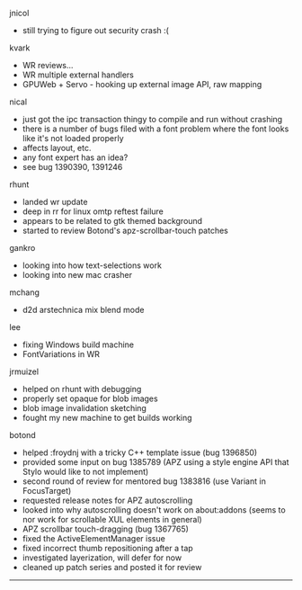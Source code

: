 jnicol
* still trying to figure out security crash :(



kvark
* WR reviews...
* WR multiple external handlers
* GPUWeb + Servo - hooking up external image API, raw mapping



nical
* just got the ipc transaction thingy to compile and run without crashing
* there is a number of bugs filed with a font problem where the font looks like it's not loaded properly
* affects layout, etc.
* any font expert has an idea?
* see  bug 1390390, 1391246



rhunt
* landed wr update
* deep in rr for linux omtp reftest failure
* appears to be related to gtk themed background
* started to review Botond's apz-scrollbar-touch patches



gankro
* looking into how text-selections work
* looking into new mac crasher



mchang
* d2d arstechnica mix blend mode 



lee
* fixing Windows build machine
* FontVariations in WR



jrmuizel
* helped on rhunt with debugging
* properly set opaque for blob images
* blob image invalidation sketching
* fought my new machine to get builds working



botond
* helped :froydnj with a tricky C++ template issue (bug 1396850) 
* provided some input on bug 1385789 (APZ using a style engine API that Stylo would like to not implement) 
* second round of review for mentored bug 1383816 (use Variant in FocusTarget) 
* requested release notes for APZ autoscrolling 
* looked into why autoscrolling doesn't work on about:addons (seems to nor work for scrollable XUL elements in general) 
* APZ scrollbar touch-dragging (bug 1367765) 
* fixed the ActiveElementManager issue 
* fixed incorrect thumb repositioning after a tap 
* investigated layerization, will defer for now 
* cleaned up patch series and posted it for review

________________


